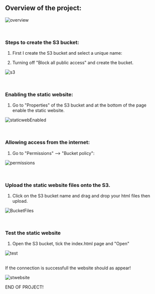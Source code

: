 <h2><b>Overview of the project:</b></h2>

![overview](https://github.com/awilali/AWS-S3-staticWebsite/assets/60300580/aed12db1-1058-4bbe-95a4-fbc251110873)

<br>

<h3><b>Steps to create the S3 bucket:</b></h3>

1. First I create the S3 bucket and select a unique name: <br>

2. Turning off "Block all public access" and create the bucket.

![s3](https://github.com/awilali/AWS-S3-staticWebsite/assets/60300580/1ee0bbcf-31c9-42f0-84d6-fcceb1927205)
 
 <br>

<b><h3>Enabling the static website:</h3></b>

1. Go to "Properties" of the S3 bucket and at the bottom of the page enable the static website. <br>

![staticwebEnabled](https://github.com/awilali/AWS-S3-staticWebsite/assets/60300580/d6159ea2-e475-4af5-9d38-ceb04898611c)

<br>

<b><h3>Allowing access from the internet:</b></h3>

1. Go to "Permissions" --> "Bucket policy":

![permissions](https://github.com/awilali/AWS-S3-staticWebsite/assets/60300580/051d3c24-5b8d-4936-8754-92aeeca2a87c)

<br>

<b><h3>Upload the static website files onto the S3.</b></h3> 

1. Click on the S3 bucket name and drag and drop your html files then upload.

![BucketFiles](https://github.com/awilali/AWS-S3-staticWebsite/assets/60300580/082e7d10-9896-4516-8b58-5b48cd22d3b5)

<br>

<b><h3>Test the static website</b></h3>

1. Open the S3 bucket, tick the index.html page and "Open"

![test](https://github.com/awilali/AWS-S3-staticWebsite/assets/60300580/ff359008-748e-4930-b2c3-ac4bd851073b)

<br>
If the connection is successfull the website should as appear!

![stwebsite](https://github.com/awilali/AWS-S3-staticWebsite/assets/60300580/26df8371-8809-4537-a071-f3bed4552ad7)

END OF PROJECT!
